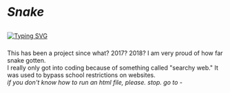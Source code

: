 # _Snake_
##
###
[![Typing SVG](https://readme-typing-svg.herokuapp.com?color=16D400&size=25&width=770&lines=HTML+Snake+:])](https://git.io/typing-svg)
###
This has been a project since what? 2017? 2018? I am very proud of how far snake gotten. <br/>
I really only got into coding because of something called "searchy web." It was used to bypass school restrictions on websites.<br/>
*if you don't know how to run an html file, please. stop. go to -*
